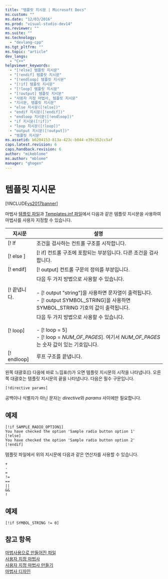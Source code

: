 ```yaml
---
title: "템플릿 지시문 | Microsoft Docs"
ms.custom: ""
ms.date: "12/03/2016"
ms.prod: "visual-studio-dev14"
ms.reviewer: ""
ms.suite: ""
ms.technology: 
  - "devlang-cpp"
ms.tgt_pltfrm: ""
ms.topic: "article"
dev_langs: 
  - "C++"
helpviewer_keywords: 
  - "[!else] 템플릿 지시문"
  - "[!endif] 템플릿 지시문"
  - "[!endloop] 템플릿 지시문"
  - "[!if] 템플릿 지시문"
  - "[!loop] 템플릿 지시문"
  - "[!output] 템플릿 지시문"
  - "사용자 지정 마법사, 템플릿 지시문"
  - "지시문, 템플릿 지시문"
  - "else 지시문([!else])"
  - "endif 지시문([!endif])"
  - "endloop 지시문([!endloop])"
  - "if 지시문([!if])"
  - "loop 지시문([!loop])"
  - "output 지시문([!output])"
  - "템플릿 지시문"
ms.assetid: b6204153-813a-423c-b044-e39c352cc5af
caps.latest.revision: 6
caps.handback.revision: 6
author: "mikeblome"
ms.author: "mblome"
manager: "ghogen"
---
```

# 템플릿 지시문
[!INCLUDE[vs2017banner](../assembler/inline/includes/vs2017banner.md)]

마법사 [템플릿 파일](../ide/template-files.md)과 [Templates.inf 파일](../ide/templates-inf-file.md)에서 다음과 같은 템플릿 지시문을 사용하여 마법사를 사용자 지정할 수 있습니다.  
  
|지시문|설명|  
|---------|--------|  
|\[\!  If|조건을 검사하는 컨트롤 구조를 시작합니다.|  
|\[\!  else \]|\[\! if\] 컨트롤 구조에 포함되는  부분입니다.  다른 조건을 검사합니다.|  
|\[\!  endif\]|\[\! output\] 컨트롤 구문의 정의를  부분입니다.|  
|\[\!  끝냅니다.|다음 두 가지 방법으로 사용할 수 있습니다.<br /><br /> -   \[\!  output "string"\]을 사용하면 문자열이 출력됩니다.<br />-   \[\!  output SYMBOL\_STRING\]을 사용하면 SYMBOL\_STRING 기호의 값이 출력됩니다.|  
|\[\!  loop\]|다음 두 가지 방법으로 사용할 수 있습니다.<br /><br /> -   \[\!  loop \= 5\]<br />-   \[\!  loop \= *NUM\_OF\_PAGES*\]. 여기서 *NUM\_OF\_PAGES*는 숫자 값이 있는 기호입니다.|  
|\[\!  endloop\]|루프 구조를 끝냅니다.|  
  
 왼쪽 대괄호\(\[\) 다음에 바로 느낌표\(\!\)가 오면 템플릿 지시문의 시작을 나타냅니다.  오른쪽 대괄호는 템플릿 지시문의 끝을 나타냅니다.  다음은 필수 구문입니다.  
  
```  
[!directive params]  
```  
  
 공백이나 식별자가 아닌 문자는 *directive*와 *params* 사이에만 필요합니다.  
  
## 예제  
  
```  
[!if SAMPLE_RADIO_OPTION1]  
You have checked the option 'Sample radio button option 1'  
[!else]  
You have checked the option 'Sample radio button option 2'  
[!endif]  
```  
  
 템플릿 파일에서 위의 지시문에 다음과 같은 연산자를 사용할 수 있습니다.  
  
```  
+  
-     
=  
!=     
==     
||     
&&    
!  
```  
  
## 예제  
  
```  
[!if SYMBOL_STRING != 0]  
```  
  
## 참고 항목  
 [마법사용으로 만들어진 파일](../ide/files-created-for-your-wizard.md)   
 [사용자 지정 마법사](../ide/custom-wizard.md)   
 [사용자 지정 마법사 만들기](../ide/creating-a-custom-wizard.md)   
 [마법사 디자인](../ide/designing-a-wizard.md)